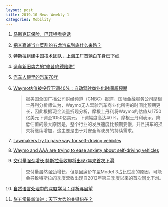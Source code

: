 ```yaml
---
layout: post
title: 2019.10 News Weekly 1
categories: Mobility
---
```


1. [马斯克玩保险，巴菲特看笑话](https://www.huxiu.com/article/319928.html)

2. [把李嘉诚当韭菜割的五龙汽车到底什么来路？](https://www.huxiu.com/article/319859.html)

3. [特斯拉组建中国技术团队，上海工厂首辆白车身已下线](https://auto-time.36kr.com/p/379997513842696)

4. [造车新旧势力的“修昔底德陷阱”](https://www.huxiu.com/article/320167.html)

5. [汽车人眼里的汽车70年](https://36kr.com/p/5252030)

6. [Waymo估值被投行下调40%：自动驾驶商业化时间超预期](https://www.thepaper.cn/newsDetail_forward_4564129)

    > 据美国全国广播公司财经频道（CNBC）报道，国际金融服务公司摩根士丹利分析师认为，Waymo无人驾驶汽车商业化所需的时间比预期更长，因此根据现金流量折现分析，摩根士丹利将Waymo的估值从1750亿美元下调至1050亿美元，下调幅度高达40%。摩根士丹利表示，降低估值的最大原因是，整个行业的发展速度比预期要慢，并且拼车的损失将继续增加，这主要是由于对安全驾驶员的持续需求。

7. [Lawmakers try to pave way for self-driving vehicles](https://www.wtvy.com/content/news/Lawmakers-try-to-pave-way-for-self-driving-vehicles-561772141.html)

8. [Waymo and AAA are trying to ease anxiety about self-driving vehicles](https://www.businessinsider.com/waymo-aaa-self-driving-vehicles-school-curriculum-2019-9)

9. [交付量强劲增长 特斯拉营收却将出现7年来首次下滑](http://www.techweb.com.cn/smarttraveling/2019-09-30/2756944.shtml)

    > 交付量虽然强劲增长，但是因廉价车型Model 3占比过高的原因，可能会导致特斯拉的季度营收出现自2012年第三季度以来的首次同比下滑。

10. [自然语言处理中的深度学习：评析与展望](https://dl.ccf.org.cn/institude/institudeDetail?id=4583110291769344&_ack=1)

11. [张五常最新演讲：天下大势的关键何在？](https://mp.weixin.qq.com/s/m8Ijdq6XffBtXaHflwsT9g)